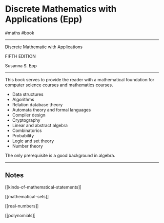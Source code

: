 # Discrete Mathematics with Applications (Epp)

#maths #book 

-----

Discrete Mathematic with Applications

FIFTH EDITION

Susanna S. Epp

-----

This book serves to provide the reader with a mathematical foundation
for computer science courses and mathematics courses. 

- Data structures
- Algorithms
- Relation database theory
- Automata theory and formal languages
- Compiler design
- Cryptography
- Linear and abstract algebra 
- Combinatorics 
- Probability 
- Logic and set theory
- Number theory 

The only prerequisite is a good background in algebra.


-----

## Notes

[[kinds-of-mathematical-statements]]

[[mathematical-sets]]

[[real-numbers]]

[[polynomials]]
